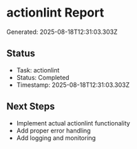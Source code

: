 # actionlint Report

Generated: 2025-08-18T12:31:03.303Z

## Status
- Task: actionlint
- Status: Completed
- Timestamp: 2025-08-18T12:31:03.303Z

## Next Steps
- Implement actual actionlint functionality
- Add proper error handling
- Add logging and monitoring
